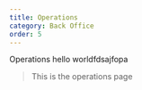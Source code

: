 ```yaml
---
title: Operations
category: Back Office
order: 5
---
```


Operations hello worldfdsajfopa

> This is the operations page
